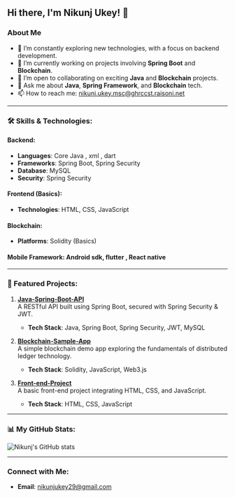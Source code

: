 ## Hi there, I'm Nikunj Ukey! 👋

### About Me
- 🌱 I’m constantly exploring new technologies, with a focus on backend development.
- 🔭 I’m currently working on projects involving **Spring Boot** and **Blockchain**.
- 👯 I’m open to collaborating on exciting **Java** and **Blockchain** projects.
- 💬 Ask me about **Java**, **Spring Framework**, and **Blockchain** tech.
- 📫 How to reach me: [nikunj.ukey.msc@ghrccst.raisoni.net
](mailto:nikunj.ukey.msc@ghrccst.raisoni.net
)

---

### 🛠️ Skills & Technologies:
#### Backend:
- **Languages**: Core Java , xml , dart
- **Frameworks**: Spring Boot, Spring Security
- **Database**: MySQL
- **Security**: Spring Security

#### Frontend (Basics):
- **Technologies**: HTML, CSS, JavaScript

#### Blockchain:
- **Platforms**:  Solidity (Basics)

 #### Mobile Framework: Android sdk, flutter , React native

  

---

### 🚀 Featured Projects:
1. **[Java-Spring-Boot-API](#)**  
   A RESTful API built using Spring Boot, secured with Spring Security & JWT.
   - **Tech Stack**: Java, Spring Boot, Spring Security, JWT, MySQL

2. **[Blockchain-Sample-App](#)**  
   A simple blockchain demo app exploring the fundamentals of distributed ledger technology.
   - **Tech Stack**: Solidity, JavaScript, Web3.js

3. **[Front-end-Project](#)**  
   A basic front-end project integrating HTML, CSS, and JavaScript.
   - **Tech Stack**: HTML, CSS, JavaScript

---

### 📊 My GitHub Stats:
![Nikunj's GitHub stats](https://github-readme-stats.vercel.app/api?username=nikunjukey&show_icons=true&theme=radical)

---

### Connect with Me:
- **Email**: [nikunjukey29@gmail.com](mailto:nikunjukey29@gmail.com)


